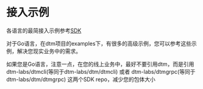 # 接入示例

各语言的最简接入示例参考[SDK](../summary/code.md)

对于Go语言，在dtm项目的examples下，有很多的高级示例，您可以参考这些示例，解决您现实业务中的需求。

如果您是Go语言，注意一点，在您的线上业务中，最好不要引用dtm，而是引用 dtm-labs/dtmcli(等同于dtm-labs/dtm/dtmcli) 或者 dtm-labs/dtmgrpc(等同于dtm-labs/dtm/dtmgrpc) 这两个SDK repo，减少您的包体大小